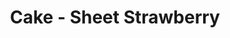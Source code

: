 ---
title: Cake - Sheet Strawberry
price: $3.84
description: Curabitur in libero ut massa volutpat convallis. Morbi odio odio, elementum eu, interdum eu, tincidunt in, leo. Maecenas pulvinar lobortis est.
image: https://dummyimage.com/100x250.png/cc0000/ffffff
---